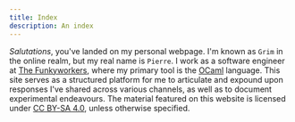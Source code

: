 ```yaml
---
title: Index
description: An index
---
```


_Salutations_, you've landed on my personal webpage. I'm known as `Grim` in the
online realm, but my real name is `Pierre`. I work as a software engineer at
[The Funkyworkers](https://github.com/funkywork), where my primary tool is the
[OCaml](https://ocaml.org) language. This site serves as a structured platform
for me to articulate and expound upon responses I've shared across various
channels, as well as to document experimental endeavours. The material featured
on this website is licensed under [CC BY-SA
4.0](https://creativecommons.org/licenses/by-sa/4.0/), unless otherwise
specified.
